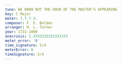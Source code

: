 ```yaml
---
tune: WE KNOW NOT THE HOUR OF THE MASTER'S APPEARING
key: C Major
meter: 7.7.7.3.
composer: F. E. Belden
arranger: H. L. Turner
year: 1731-1800
anacrusis: 1.3333333333333333
meter_error: '0'
time_signature: 5/4
meterError: 0
timeSignature: 5/4
---
```

